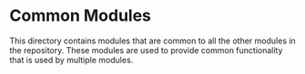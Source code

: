 # Common Modules

This directory contains modules that are common to all the other modules in the repository. These modules are used to provide common functionality that is used by multiple modules.